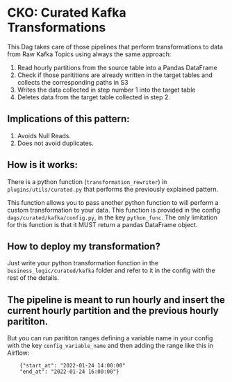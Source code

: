 # CKO: Curated Kafka Transformations

This Dag takes care of those pipelines that perform transformations to data from Raw Kafka Topics using always the same approach:

1. Read hourly partitions from the source table into a Pandas DataFrame
2. Check if those parititions are already written in the target tables and collects the
corresponding paths in S3
3. Writes the data collected in step number 1 into the target table
4. Deletes data from the target table collected in step 2.

## Implications of this pattern:
1. Avoids Null Reads.
2. Does not avoid duplicates.

## How is it works:

There is a python function (`transformation_rewriter`) in `plugins/utils/curated.py` that performs the previously explained pattern.

This function allows you to pass another python function to will perform a custom transformation to your data.
This function is provided in the config `dags/curated/kafka/config.py`, in the key `python_func`.
The only limitation for this function is that it MUST return a pandas DataFrame object.

## How to deploy my transformation?

Just write your python transformation function in the `business_logic/curated/kafka` folder and refer to it in the config with the rest of the details.

## The pipeline is meant to run hourly and insert the current hourly partition and the previous hourly parititon.

But you can run parititon ranges defining a variable name in your config with the key `config_variable_name` and then adding the range like this in Airflow:

```
	{"start_at": "2022-01-24 14:00:00"
    "end_at": "2022-01-24 16:00:00"}
```

